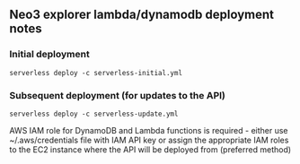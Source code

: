 ## Neo3 explorer lambda/dynamodb deployment notes

### Initial deployment
```
serverless deploy -c serverless-initial.yml
```
### Subsequent deployment (for updates to the API)
```
serverless deploy -c serverless-update.yml
```

AWS IAM role for DynamoDB and Lambda functions is required - 
either use ~/.aws/credentials file with IAM API key or assign
the appropriate IAM roles to the EC2 instance where the API
will be deployed from (preferred method)
